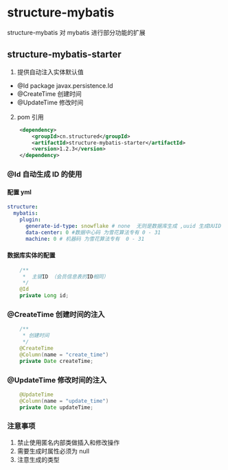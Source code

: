 # structure-mybatis

structure-mybatis 对 mybatis 进行部分功能的扩展

## structure-mybatis-starter

1. 提供自动注入实体默认值

- @Id package javax.persistence.Id
- @CreateTime 创建时间
- @UpdateTime 修改时间

2. pom 引用

```xml
    <dependency>
        <groupId>cn.structured</groupId>
        <artifactId>structure-mybatis-starter</artifactId>
        <version>1.2.3</version>
    </dependency>
```

### @Id 自动生成 ID 的使用

#### 配置 yml

```yaml
structure:
  mybatis:
    plugin:
      generate-id-type: snowflake # none  无则是数据库生成 ,uuid 生成UUID , snowflake 生成雪花耍法的ID
      data-center: 0 #数据中心码 为雪花算法专有 0 - 31
      machine: 0 # 机器码 为雪花算法专有  0 - 31
```

#### 数据库实体的配置

```java
    /**
     *  主键ID （会员信息表的ID相同）
     */
    @Id
    private Long id;
```

### @CreateTime 创建时间的注入

```java
    /**
     * 创建时间
     */
    @CreateTime
    @Column(name = "create_time")
    private Date createTime;
```

### @UpdateTime 修改时间的注入

```java
    @UpdateTime
    @Column(name = "update_time")
    private Date updateTime;
```

### 注意事项

1. 禁止使用匿名内部类做插入和修改操作
2. 需要生成时属性必须为 null
3. 注意生成的类型
